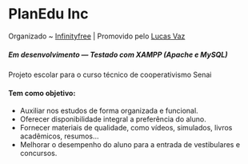 # PlanEdu Inc

Organizado ~ <a target="blank_" href="https://www.infinityfree.com/">Infinityfree</a> | Promovido pelo <a href="">Lucas Vaz</a> <!-- Esperando permissão para inserir instagram -->

##### Em desenvolvimento — Testado com XAMPP (Apache e MySQL)


Projeto escolar para o curso técnico de cooperativismo Senai

<h4>Tem como objetivo:</h4>

- Auxiliar nos estudos de forma organizada e funcional.
- Oferecer disponibilidade integral a preferência do aluno.
- Fornecer materiais de qualidade, como vídeos, simulados, livros acadêmicos, resumos...
- Melhorar o desempenho do aluno para a entrada de vestibulares e concursos.
